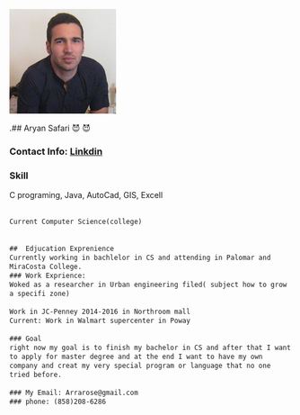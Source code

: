  
![Image of Yaktocat](https://github.com/arrarose/Resume/blob/master/ar.png)

.## Aryan Safari  :smiling_imp: :smiling_imp:

 ### Contact Info: [Linkdin](https://www.linkedin.com/in/aryan-safari-b014b985/) 

### Skill
C programing, Java, AutoCad, GIS, Excell

```Education: Bachelor degree of Urban Engineering

Current Computer Science(college)


##  Edjucation Exprenience
Currently working in bachlelor in CS and attending in Palomar and MiraCosta College.
### Work Exprience: 
Woked as a researcher in Urban engineering filed( subject how to grow a specifi zone)

Work in JC-Penney 2014-2016 in Northroom mall 
Current: Work in Walmart supercenter in Poway

### Goal
right now my goal is to finish my bachelor in CS and after that I want to apply for master degree and at the end I want to have my own company and creat my very special program or language that no one tried before.

### My Email: Arrarose@gmail.com
### phone: (858)208-6286
